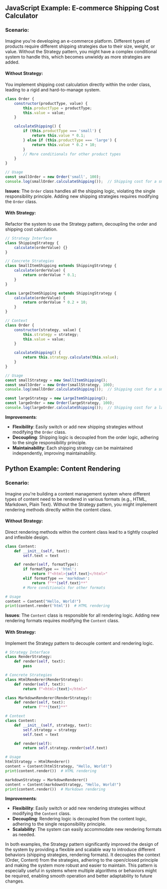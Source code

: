 
## JavaScript Example: E-commerce Shipping Cost Calculator

### Scenario:

Imagine you're developing an e-commerce platform. Different types of products require different shipping strategies due to their size, weight, or value. Without the Strategy pattern, you might have a complex conditional system to handle this, which becomes unwieldy as more strategies are added.

#### Without Strategy:

You implement shipping cost calculation directly within the order class, leading to a rigid and hard-to-manage system.

```javascript
class Order {
    constructor(productType, value) {
        this.productType = productType;
        this.value = value;
    }

    calculateShipping() {
        if (this.productType === 'small') {
            return this.value * 0.1;
        } else if (this.productType === 'large') {
            return this.value * 0.2 + 10;
        }
        // More conditionals for other product types
    }
}

// Usage
const smallOrder = new Order('small', 100);
console.log(smallOrder.calculateShipping());  // Shipping cost for a small item
```

**Issues**: The `Order` class handles all the shipping logic, violating the single responsibility principle. Adding new shipping strategies requires modifying the `Order` class.

#### With Strategy:

Refactor the system to use the Strategy pattern, decoupling the order and shipping cost calculation.

```javascript
// Strategy Interface
class ShippingStrategy {
    calculate(orderValue) {}
}

// Concrete Strategies
class SmallItemShipping extends ShippingStrategy {
    calculate(orderValue) {
        return orderValue * 0.1;
    }
}

class LargeItemShipping extends ShippingStrategy {
    calculate(orderValue) {
        return orderValue * 0.2 + 10;
    }
}

// Context
class Order {
    constructor(strategy, value) {
        this.strategy = strategy;
        this.value = value;
    }

    calculateShipping() {
        return this.strategy.calculate(this.value);
    }
}

// Usage
const smallStrategy = new SmallItemShipping();
const smallOrder = new Order(smallStrategy, 100);
console.log(smallOrder.calculateShipping());  // Shipping cost for a small item

const largeStrategy = new LargeItemShipping();
const largeOrder = new Order(largeStrategy, 100);
console.log(largeOrder.calculateShipping());  // Shipping cost for a large item
```

**Improvements**: 
- **Flexibility**: Easily switch or add new shipping strategies without modifying the `Order` class.
- **Decoupling**: Shipping logic is decoupled from the order logic, adhering to the single responsibility principle.
- **Maintainability**: Each shipping strategy can be maintained independently, improving maintainability.

## Python Example: Content Rendering

### Scenario:

Imagine you're building a content management system where different types of content need to be rendered in various formats (e.g., HTML, Markdown, Plain Text). Without the Strategy pattern, you might implement rendering methods directly within the content class.

#### Without Strategy:

Direct rendering methods within the content class lead to a tightly coupled and inflexible design.

```python
class Content:
    def __init__(self, text):
        self.text = text

    def render(self, formatType):
        if formatType == 'html':
            return f"<html>{self.text}</html>"
        elif formatType == 'markdown':
            return f"**{self.text}**"
        # More conditionals for other formats

# Usage
content = Content("Hello, World!")
print(content.render('html'))  # HTML rendering
```

**Issues**: The `Content` class is responsible for all rendering logic. Adding new rendering formats requires modifying the `Content` class.

#### With Strategy:

Implement the Strategy pattern to decouple content and rendering logic.

```python
# Strategy Interface
class RenderStrategy:
    def render(self, text):
        pass

# Concrete Strategies
class HtmlRenderer(RenderStrategy):
    def render(self, text):
        return f"<html>{text}</html>"

class MarkdownRenderer(RenderStrategy):
    def render(self, text):
        return f"**{text}**"

# Context
class Content:
    def __init__(self, strategy, text):
        self.strategy = strategy
        self.text = text

    def render(self):
        return self.strategy.render(self.text)

# Usage
htmlStrategy = HtmlRenderer()
content = Content(htmlStrategy, "Hello, World!")
print(content.render())  # HTML rendering

markdownStrategy = MarkdownRenderer()
content = Content(markdownStrategy, "Hello, World!")
print(content.render())  # Markdown rendering
```

**Improvements**: 
- **Flexibility**: Easily switch or add new rendering strategies without modifying the `Content` class.
- **Decoupling**: Rendering logic is decoupled from the content logic, adhering to the single responsibility principle.
- **Scalability**: The system can easily accommodate new rendering formats as needed.

In both examples, the Strategy pattern significantly improved the design of the system by providing a flexible and scalable way to introduce different behaviors (shipping strategies, rendering formats). It decouples the context (Order, Content) from the strategies, adhering to the open/closed principle and making the system more robust and easier to maintain. This pattern is especially useful in systems where multiple algorithms or behaviors might be required, enabling smooth operation and better adaptability to future changes.